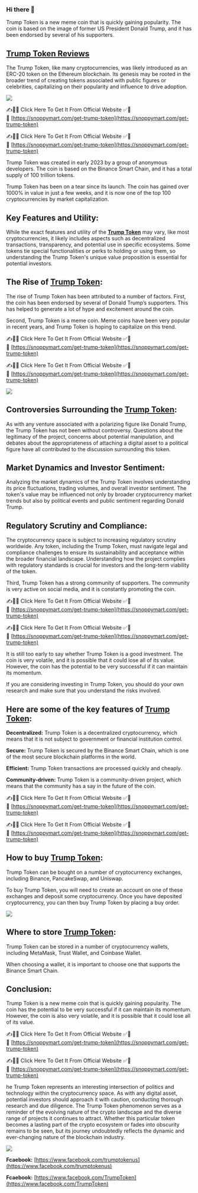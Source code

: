 ### Hi there 👋
Trump Token is a new meme coin that is quickly gaining popularity. The coin is based on the image of former US President Donald Trump, and it has been endorsed by several of his supporters.

[Trump Token Reviews](https://www.facebook.com/trumptokenus)
------------------------------------------------------------

The Trump Token, like many cryptocurrencies, was likely introduced as an ERC-20 token on the Ethereum blockchain. Its genesis may be rooted in the broader trend of creating tokens associated with public figures or celebrities, capitalizing on their popularity and influence to drive adoption.

[![](https://blogger.googleusercontent.com/img/b/R29vZ2xl/AVvXsEi0Zrk-Q24sQL7vTKESJkwKHlghPB8SrPcvk9UiHNhuwxBQClplWBzQXLNoJAr_ITsDKxh79IifxY2gI1pO1UoZffl6WYULMWIFipVuBjj3Xg2jYikzNnoadQWm3uu1NbUPfSaG4s34jXQy1bFuW8o2JUuHDbYt2fRZAOZYbxgxZdi73lH9YLYQ7zj9UVg/w640-h344/Screenshot%20(987).png)](https://snoppymart.com/get-trump-token)

✍📣🤩 Click Here To Get It From Official Website ✅🎁 📢 [https://snoppymart.com/get-trump-token](https://snoppymart.com/get-trump-token)

✍📣🤩 Click Here To Get It From Official Website ✅🎁 📢 [https://snoppymart.com/get-trump-token](https://snoppymart.com/get-trump-token)

Trump Token was created in early 2023 by a group of anonymous developers. The coin is based on the Binance Smart Chain, and it has a total supply of 100 trillion tokens.

Trump Token has been on a tear since its launch. The coin has gained over 1000% in value in just a few weeks, and it is now one of the top 100 cryptocurrencies by market capitalization.

Key Features and Utility:
-------------------------

While the exact features and utility of the [**Trump Token**](https://support.google.com/looker-studio/thread/250249973) may vary, like most cryptocurrencies, it likely includes aspects such as decentralized transactions, transparency, and potential use in specific ecosystems. Some tokens tie special functionalities or perks to holding or using them, so understanding the Trump Token's unique value proposition is essential for potential investors.

The Rise of [Trump Token](https://www.facebook.com/TrumpToken):
---------------------------------------------------------------

The rise of Trump Token has been attributed to a number of factors. First, the coin has been endorsed by several of Donald Trump’s supporters. This has helped to generate a lot of hype and excitement around the coin.

Second, Trump Token is a meme coin. Meme coins have been very popular in recent years, and Trump Token is hoping to capitalize on this trend.

✍📣🤩 Click Here To Get It From Official Website ✅🎁 📢 [https://snoppymart.com/get-trump-token](https://snoppymart.com/get-trump-token)

✍📣🤩 Click Here To Get It From Official Website ✅🎁 📢 [https://snoppymart.com/get-trump-token](https://snoppymart.com/get-trump-token)

[![](https://blogger.googleusercontent.com/img/b/R29vZ2xl/AVvXsEiki2LQNFu_XwNQpp9J4iiqp9Zcg1ypc9j2ccwj-HfOPMCIbeIlZ65lJPF_C7D3TolCVB9G-LMNMi0nEkWi57ptWAOqGjCncAQv4RRHUqElvuwhQG_clWrV9VSp9Oxp91ubqAfckDvgTisJ25txg3he78j5NdNPA1OhRol0MZURt10BrpD8hYGgZFhjMzg/w640-h196/Screenshot%20(988).png)](https://snoppymart.com/get-trump-token)

Controversies Surrounding the [Trump Token](https://sites.google.com/view/trump-token-a-pinnacle-of-poli/home):
---------------------------------------------------------------------------------------------------------------

As with any venture associated with a polarizing figure like Donald Trump, the Trump Token has not been without controversy. Questions about the legitimacy of the project, concerns about potential manipulation, and debates about the appropriateness of attaching a digital asset to a political figure have all contributed to the discussion surrounding this token.

Market Dynamics and Investor Sentiment:
---------------------------------------

Analyzing the market dynamics of the Trump Token involves understanding its price fluctuations, trading volumes, and overall investor sentiment. The token's value may be influenced not only by broader cryptocurrency market trends but also by political events and public sentiment regarding Donald Trump.

Regulatory Scrutiny and Compliance:
-----------------------------------

The cryptocurrency space is subject to increasing regulatory scrutiny worldwide. Any token, including the Trump Token, must navigate legal and compliance challenges to ensure its sustainability and acceptance within the broader financial landscape. Understanding how the project complies with regulatory standards is crucial for investors and the long-term viability of the token.

Third, Trump Token has a strong community of supporters. The community is very active on social media, and it is constantly promoting the coin.

✍📣🤩 Click Here To Get It From Official Website ✅🎁 📢 [https://snoppymart.com/get-trump-token](https://snoppymart.com/get-trump-token)

✍📣🤩 Click Here To Get It From Official Website ✅🎁 📢 [https://snoppymart.com/get-trump-token](https://snoppymart.com/get-trump-token)

It is still too early to say whether Trump Token is a good investment. The coin is very volatile, and it is possible that it could lose all of its value. However, the coin has the potential to be very successful if it can maintain its momentum.

If you are considering investing in Trump Token, you should do your own research and make sure that you understand the risks involved.

Here are some of the key features of [Trump Token](https://groups.google.com/g/trump-token-official/c/LMI08y7xPa0):
-------------------------------------------------------------------------------------------------------------------

**Decentralized:** Trump Token is a decentralized cryptocurrency, which means that it is not subject to government or financial institution control.

**Secure:** Trump Token is secured by the Binance Smart Chain, which is one of the most secure blockchain platforms in the world.

**Efficient:** Trump Token transactions are processed quickly and cheaply.

**Community-driven:** Trump Token is a community-driven project, which means that the community has a say in the future of the coin.

✍📣🤩 Click Here To Get It From Official Website ✅🎁 📢 [https://snoppymart.com/get-trump-token](https://snoppymart.com/get-trump-token)

✍📣🤩 Click Here To Get It From Official Website ✅🎁 📢 [https://snoppymart.com/get-trump-token](https://snoppymart.com/get-trump-token)

How to buy [Trump Token](https://colab.research.google.com/drive/1J_DpG1ZDlIAycybIaf9eMxCyYyPQttAQ?usp=sharing):
----------------------------------------------------------------------------------------------------------------

Trump Token can be bought on a number of cryptocurrency exchanges, including Binance, PancakeSwap, and Uniswap.

To buy Trump Token, you will need to create an account on one of these exchanges and deposit some cryptocurrency. Once you have deposited cryptocurrency, you can then buy Trump Token by placing a buy order.

[![](https://blogger.googleusercontent.com/img/b/R29vZ2xl/AVvXsEjpC44g9Lc76FS7KDHtaN4gOZjSIVEalOAdOCoQ_lmbc6NagyGZeJgkgfChwvUSXCt1bjODdsGVqywb0wsKM3oMWK32vkQTBLq6faoZRSEcFQcihAgnGn7F48VKQGO_z4X3P05ltvcUtHo1vbmPmDrVRCNkM9YGCbmA328bSibC1df9TizqOXy-ZK-DzRI/w640-h322/Screenshot%20(991).png)](https://snoppymart.com/get-trump-token)

Where to store [Trump Token](https://lookerstudio.google.com/reporting/de7ce4ec-07e8-47d6-a8ec-f76de8c08f50):
-------------------------------------------------------------------------------------------------------------

Trump Token can be stored in a number of cryptocurrency wallets, including MetaMask, Trust Wallet, and Coinbase Wallet.

When choosing a wallet, it is important to choose one that supports the Binance Smart Chain.

Conclusion:
-----------

Trump Token is a new meme coin that is quickly gaining popularity. The coin has the potential to be very successful if it can maintain its momentum. However, the coin is also very volatile, and it is possible that it could lose all of its value.

✍📣🤩 Click Here To Get It From Official Website ✅🎁 📢 [https://snoppymart.com/get-trump-token](https://snoppymart.com/get-trump-token)

✍📣🤩 Click Here To Get It From Official Website ✅🎁 📢 [https://snoppymart.com/get-trump-token](https://snoppymart.com/get-trump-token)

he Trump Token represents an interesting intersection of politics and technology within the cryptocurrency space. As with any digital asset, potential investors should approach it with caution, conducting thorough research and due diligence. The Trump Token phenomenon serves as a reminder of the evolving nature of the crypto landscape and the diverse range of projects it continues to attract. Whether this particular token becomes a lasting part of the crypto ecosystem or fades into obscurity remains to be seen, but its journey undoubtedly reflects the dynamic and ever-changing nature of the blockchain industry.

[![](https://blogger.googleusercontent.com/img/b/R29vZ2xl/AVvXsEhTadia5SWX3hCAlXtgBDb4g0-uc3nxlE_Oknt8aTX21jdXp1BNw57_xiqvlHeFLdgP2QhOSuwPh2SWZhtF-GcnREYJuSnLMtgDNjh_7DdOhAfXzUHSA6yweLx-DVpXW6DkLBU0rvhOD0fvt5e-slYFksDgXBJ51RQcl4WDLDzxYW-G91iRXK-XrdnFOAY/w640-h252/Screenshot%20(990).png)](https://snoppymart.com/get-trump-token)

**Fcaebook:** [https://www.facebook.com/trumptokenus](https://www.facebook.com/trumptokenus)

**Fcaebook:** [https://www.facebook.com/TrumpToken](https://www.facebook.com/TrumpToken)
